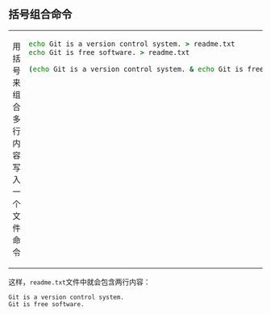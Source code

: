 ## 括号组合命令
<table><tr><td rowspan="2" style='vertical-align:middle; width:130px;'>

用括号来组合多行内容写入一个文件命令

</td><td style='vertical-align:top;'>

```cmd
echo Git is a version control system. > readme.txt
echo Git is free software. > readme.txt
```

```cmd
(echo Git is a version control system. & echo Git is free software.) > readme.txt
```

</td></tr></table>

这样，`readme.txt`文件中就会包含两行内容：
```
Git is a version control system.
Git is free software.
```